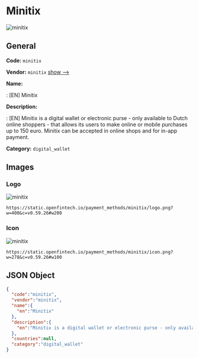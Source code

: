 
# Minitix 
![minitix](https://static.openfintech.io/payment_methods/minitix/logo.png?w=400&c=v0.59.26#w200)  

## General 
**Code:** `minitix` 
 
**Vendor:** `minitix` [show -->](/vendors/minitix/) 
 
**Name:** 
 
:	[EN] Minitix 
 
**Description:** 
 
: [EN] Minitix is a digital wallet or electronic purse - only available to Dutch online shoppers - that allows its users to make online or mobile purchases up to 150 euro. Minitix can be accepted in online shops and for in-app payment. 
 
**Category:** `digital_wallet` 
 

## Images 

### Logo 
![minitix](https://static.openfintech.io/payment_methods/minitix/logo.png?w=400&c=v0.59.26#w200)  

```
https://static.openfintech.io/payment_methods/minitix/logo.png?w=400&c=v0.59.26#w200
```  

### Icon 
![minitix](https://static.openfintech.io/payment_methods/minitix/icon.png?w=278&c=v0.59.26#w100)  

```
https://static.openfintech.io/payment_methods/minitix/icon.png?w=278&c=v0.59.26#w100
```  

## JSON Object 

```json
{
  "code":"minitix",
  "vendor":"minitix",
  "name":{
    "en":"Minitix"
  },
  "description":{
    "en":"Minitix is a digital wallet or electronic purse - only available to Dutch online shoppers - that allows its users to make online or mobile purchases up to 150 euro. Minitix can be accepted in online shops and for in-app payment."
  },
  "countries":null,
  "category":"digital_wallet"
}
```  
